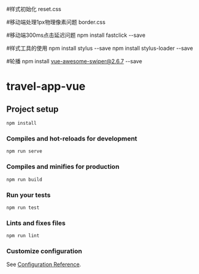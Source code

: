 #样式初始化
reset.css

#移动端处理1px物理像素问题
border.css

#移动端300ms点击延迟问题
npm install fastclick --save

#样式工具的使用
npm install stylus --save
npm install stylus-loader --save

#轮播
npm install vue-awesome-swiper@2.6.7 --save

# travel-app-vue

## Project setup
```
npm install
```

### Compiles and hot-reloads for development
```
npm run serve
```

### Compiles and minifies for production
```
npm run build
```

### Run your tests
```
npm run test
```

### Lints and fixes files
```
npm run lint
```

### Customize configuration
See [Configuration Reference](https://cli.vuejs.org/config/).
